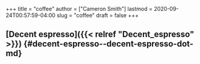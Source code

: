 +++
title = "coffee"
author = ["Cameron Smith"]
lastmod = 2020-09-24T00:57:59-04:00
slug = "coffee"
draft = false
+++

## [Decent espresso]({{< relref "Decent_espresso" >}}) {#decent-espresso--decent-espresso-dot-md}
